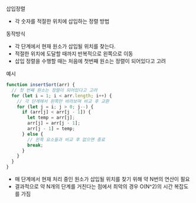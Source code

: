 삽입정렬

- 각 숫자를 적절한 위치에 삽입하는 정렬 방법

동작방식

- 각 단계에서 현재 원소가 삽입될 위치를 찾는다.
- 적절한 위치에 도달할 때까지 반복적으로 왼쪽으로 이동
- 삽입 정렬을 수행할 때는 처음에 첫번째 원소는 정렬이 되어있다고 고려

예시

```js
function insertSort(arr) {
  // 첫 번째 원소는 정렬이 되어있다고 고려
  for (let i = 1; i < arr.length; i++) {
    // 각 단계에서 왼쪽만 바라보며 비교 후 교환
    for (let j = i; j > 0; j--) {
      if (arr[j] < arr[j - 1]) {
        let temp = arr[j];
        arr[j] = arr[j - 1];
        arr[j - 1] = temp;
      } else {
        // 왼쪽 요소들과 비교 후 없으면 종료
        break;
      }
    }
  }
}
```

- 매 단계에서 현재 처리 중인 원소가 삽입될 위치를 찾기 위해 약 N번의 연산이 필요
- 결과적으로 약 N개의 단계를 거친다는 점에서 최악의 경우 O(N^2)의 시간 복잡도를 가짐
